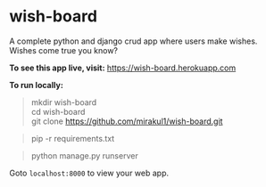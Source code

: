 # wish-board

A complete python and django crud app where users make wishes.  
Wishes come true you know?


**To see this app live, visit:** https://wish-board.herokuapp.com  

**To run locally:**  
>  mkdir wish-board  
  cd wish-board  
  git clone https://github.com/mirakul1/wish-board.git  

>  pip -r requirements.txt  

>  python manage.py runserver  

Goto `localhost:8000` to view your web app.

